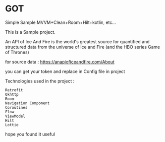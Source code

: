 # GOT
Simple Sample MVVM+Clean+Room+Hilt+kotlin, etc...

This is a Sample project. 

An API of Ice And Fire is the world's greatest source for quantified and structured data from the universe of Ice and Fire (and the HBO series Game of Thrones)

for source data :
https://anapioficeandfire.com/About

you can get your token and replace in Config file in project



Technologies used in the project :

    Retrofit
    Okhttp
    Room
    Navigation Component
    Coroutines
    Flow
    ViewModel
    Hilt
    Lottie
    
hope you found it useful
